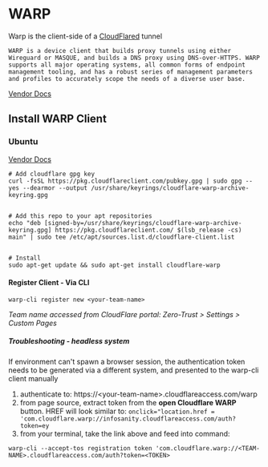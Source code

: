# WARP
Warp is the client-side of a [CloudFlared](cloudflared.md) tunnel
```
WARP is a device client that builds proxy tunnels using either Wireguard or MASQUE, and builds a DNS proxy using DNS-over-HTTPS. WARP supports all major operating systems, all common forms of endpoint management tooling, and has a robust series of management parameters and profiles to accurately scope the needs of a diverse user base.
```
[Vendor Docs](https://developers.cloudflare.com/cloudflare-one/connections/connect-devices/warp/)

## Install WARP Client
### Ubuntu
[Vendor Docs](https://pkg.cloudflareclient.com/)
```shell
# Add cloudflare gpg key
curl -fsSL https://pkg.cloudflareclient.com/pubkey.gpg | sudo gpg --yes --dearmor --output /usr/share/keyrings/cloudflare-warp-archive-keyring.gpg


# Add this repo to your apt repositories
echo "deb [signed-by=/usr/share/keyrings/cloudflare-warp-archive-keyring.gpg] https://pkg.cloudflareclient.com/ $(lsb_release -cs) main" | sudo tee /etc/apt/sources.list.d/cloudflare-client.list


# Install
sudo apt-get update && sudo apt-get install cloudflare-warp
```

#### Register Client - Via CLI
```
warp-cli register new <your-team-name>
```
_Team name accessed from CloudFlare portal: Zero-Trust > Settings > Custom Pages_

##### Troubleshooting - headless system
If environment can't spawn a browser session, the authentication token needs to be generated via a different system, and presented to the warp-cli client manually

1) authenticate to: https://\<your-team-name\>.cloudflareaccess.com/warp
2) from page source, extract token from the **open Cloudflare WARP** button. HREF will look similar to:
```onclick="location.href = 'com.cloudflare.warp://infosanity.cloudflareaccess.com/auth?token=ey```
3) from your terminal, take the link above and feed into command:

```
warp-cli --accept-tos registration token 'com.cloudflare.warp://<TEAM-NAME>.cloudflareaccess.com/auth?token=<TOKEN>
```